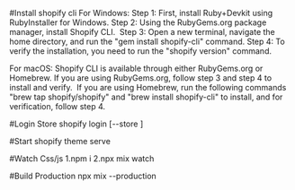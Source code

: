 #Install shopify cli
For Windows:​
Step 1: First, install Ruby+Devkit using RubyInstaller for Windows.​
Step 2: Using the  RubyGems.org package manager, install Shopify CLI. ​
Step 3: Open a new terminal, navigate the home directory, and run the "gem install shopify-cli" command.​
Step 4: To verify the installation, you need to run the "shopify version" command. ​


For macOS:​
Shopify CLI is available through either RubyGems.org or Homebrew.​
If you are using RubyGems.org, follow step 3 and step 4 to install and verify. ​
If you are using Homebrew, run the following commands "brew tap shopify/shopify" and "brew install shopify-cli" to install, and for verification, follow step 4. 


#Login Store
shopify login [--store <DOMAIN>]

#Start
shopify theme serve

#Watch Css/js
1.npm i
2.npx mix watch

#Build Production
npx mix --production